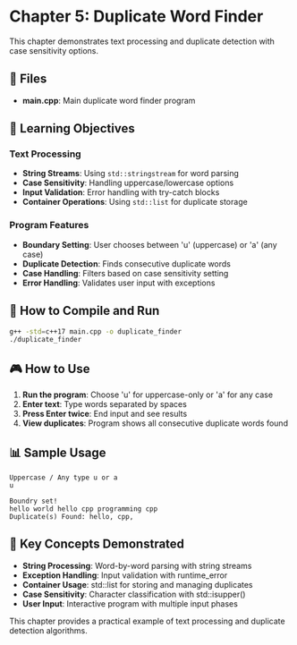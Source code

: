 # Chapter 5: Duplicate Word Finder

This chapter demonstrates text processing and duplicate detection with case sensitivity options.

## 📁 Files

- **main.cpp**: Main duplicate word finder program

## 🎯 Learning Objectives

### Text Processing
- **String Streams**: Using `std::stringstream` for word parsing
- **Case Sensitivity**: Handling uppercase/lowercase options
- **Input Validation**: Error handling with try-catch blocks
- **Container Operations**: Using `std::list` for duplicate storage

### Program Features
- **Boundary Setting**: User chooses between 'u' (uppercase) or 'a' (any case)
- **Duplicate Detection**: Finds consecutive duplicate words
- **Case Handling**: Filters based on case sensitivity setting
- **Error Handling**: Validates user input with exceptions

## 🚀 How to Compile and Run

```bash
g++ -std=c++17 main.cpp -o duplicate_finder
./duplicate_finder
```

## 🎮 How to Use

1. **Run the program**: Choose 'u' for uppercase-only or 'a' for any case
2. **Enter text**: Type words separated by spaces
3. **Press Enter twice**: End input and see results
4. **View duplicates**: Program shows all consecutive duplicate words found

## 📊 Sample Usage

```
Uppercase / Any type u or a
u

Boundry set!
hello world hello cpp programming cpp
Duplicate(s) Found: hello, cpp,
```

## 🔧 Key Concepts Demonstrated

- **String Processing**: Word-by-word parsing with string streams
- **Exception Handling**: Input validation with runtime_error
- **Container Usage**: std::list for storing and managing duplicates
- **Case Sensitivity**: Character classification with std::isupper()
- **User Input**: Interactive program with multiple input phases

This chapter provides a practical example of text processing and duplicate detection algorithms. 